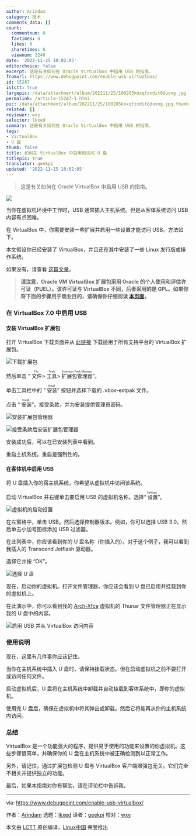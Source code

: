 ```yaml
---
author: Arindam
category: 技术
comments_data: []
count:
  commentnum: 0
  favtimes: 0
  likes: 0
  sharetimes: 0
  viewnum: 3240
date: '2022-11-25 10:02:05'
editorchoice: false
excerpt: 这是有关如何在 Oracle VirtualBox 中启用 USB 的指南。
fromurl: https://www.debugpoint.com/enable-usb-virtualbox/
id: 15287
islctt: true
largepic: /data/attachment/album/202211/25/100205knxqfzxdit8duvng.jpg
permalink: /article-15287-1.html
pic: /data/attachment/album/202211/25/100205knxqfzxdit8duvng.jpg.thumb.jpg
related: []
reviewer: wxy
selector: lkxed
summary: 这是有关如何在 Oracle VirtualBox 中启用 USB 的指南。
tags:
- VirtualBox
- U 盘
thumb: false
title: 如何在 VirtualBox 中启用和访问 U 盘
titlepic: true
translator: geekpi
updated: '2022-11-25 10:02:05'
---
```



> 
> 这是有关如何在 Oracle VirtualBox 中启用 USB 的指南。
> 
> 
> 


![](/data/attachment/album/202211/25/100205knxqfzxdit8duvng.jpg)


当你在虚拟机环境中工作时，USB 通常插入主机系统。但是从客体系统访问 USB 内容有点困难。


在 VirtualBox 中，你需要安装一些扩展并启用一些设置才能访问 USB。方法如下。


本文假设你已经安装了 VirtualBox，并且还在其中安装了一些 Linux 发行版或操作系统。


如果没有，请查看 [这篇文章](https://www.debugpoint.com/tag/virtualbox)。



> 
> **请注意，Oracle VM VirtualBox 扩展包采用 Oracle 的个人使用和评估许可证（PUEL）。该许可证与 VirtualBox 不同，后者采用的是 GPL。如果你将下面的步骤用于商业目的，请确保你仔细阅读 [本页面](https://www.virtualbox.org/wiki/VirtualBox_PUEL)。**
> 
> 
> 


### 在 VirtualBox 7.0 中启用 USB


#### 安装 VirtualBox 扩展包


打开 VirtualBox 下载页面并从 [此链接](https://www.virtualbox.org/wiki/Downloads) 下载适用于所有支持平台的 VirtualBox 扩展包。


![下载扩展包](/data/attachment/album/202211/25/100206yvz5mppcccp43g14.jpg)


然后单击 “<ruby> 文件 <rt>  File </rt></ruby> > <ruby> 工具 <rt>  Tools </rt></ruby> > <ruby> 扩展包管理器 <rt>  Extension Pack Manager </rt></ruby>”。


单击工具栏中的 “<ruby> 安装 <rt>  Install </rt></ruby>” 按钮并选择下载的 .vbox-extpak 文件。


点击 “<ruby> 安装 <rt>  Install </rt></ruby>”。接受条款，并为安装提供管理员密码。


![安装扩展包管理器](/data/attachment/album/202211/25/100206upleqg3xjfpk3lez.jpg)


![接受条款后安装扩展包管理器](/data/attachment/album/202211/25/100206s57mbssbxgbrw7yr.jpg)


安装成功后，可以在已安装列表中看到。


重启主机系统。重启是强制性的。


#### 在客体机中启用 USB


将 U 盘插入你的宿主机系统，你希望从虚拟机中访问该系统。


启动 VirtualBox 并右键单击要启用 USB 的虚拟机名称。选择“<ruby> 设置 <rt>  Settings </rt></ruby>”。


![虚拟机的启动设置](/data/attachment/album/202211/25/100206zlyycnfvqy1clwqv.jpg)


在左窗格中，单击 USB。然后选择控制器版本。例如，你可以选择 USB 3.0。然后单击小加号图标添加 USB 过滤器。


在此列表中，你应该看到你的 U 盘名称（你插入的）。对于这个例子，我可以看到我插入的 Transcend Jetflash 驱动器。


选择它并按 “OK”。


![选择 U 盘](/data/attachment/album/202211/25/100206a0zgl3xru90td8y8.jpg)


现在，启动你的虚拟机。打开文件管理器，你应该会看到 U 盘已启用并挂载到你的虚拟机上。


在此演示中，你可以看到我的 [Arch-Xfce](https://www.debugpoint.com/xfce-arch-linux-install-4-16/) 虚拟机的 Thunar 文件管理器正在显示我的 U 盘中的内容。


![启用 USB 并从 VirtualBox 访问内容](/data/attachment/album/202211/25/100206lz1uipsje61fxgg4.jpg)


### 使用说明


现在，这里有几件事你应该记住。


当你在主机系统中插入 U 盘时，请保持挂载状态。但在启动虚拟机之前不要打开或访问任何文件。


启动虚拟机后，U 盘将在主机系统中卸载并自动挂载到客体系统中，即你的虚拟机。


使用完 U 盘后，确保在虚拟机中将其弹出或卸载。然后它将能再从你的主机系统内访问。


### 总结


VirtualBox 是一个功能强大的程序，提供易于使用的功能来设置的你虚拟机。这些步骤很简单，并确保你的 U 盘在主机系统中被正确检测到以正常工作。


另外，请记住，通过扩展包检测 U 盘与 VirtualBox 客户端增强包无关。它们完全不相关并提供独立的功能。


最后，如果本指南对你有帮助，请在评论栏中告诉我。




---


via: <https://www.debugpoint.com/enable-usb-virtualbox/>


作者：[Arindam](https://www.debugpoint.com/author/admin1/) 选题：[lkxed](https://github.com/lkxed) 译者：[geekpi](https://github.com/geekpi) 校对：[wxy](https://github.com/wxy)


本文由 [LCTT](https://github.com/LCTT/TranslateProject) 原创编译，[Linux中国](https://linux.cn/) 荣誉推出